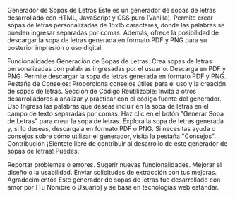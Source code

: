 Generador de Sopas de Letras
Este es un generador de sopas de letras desarrollado con HTML, JavaScript y CSS puro (Vanilla). Permite crear sopas de letras personalizadas de 15x15 caracteres, donde las palabras se pueden ingresar separadas por comas. Además, ofrece la posibilidad de descargar la sopa de letras generada en formato PDF y PNG para su posterior impresión o uso digital.

Funcionalidades
Generación de Sopas de Letras: Crea sopas de letras personalizadas con palabras ingresadas por el usuario.
Descarga en PDF y PNG: Permite descargar la sopa de letras generada en formato PDF y PNG.
Pestaña de Consejos: Proporciona consejos útiles para el uso y la creación de sopas de letras.
Sección de Código Reutilizable: Invita a otros desarrolladores a analizar y practicar con el código fuente del generador.
Uso
Ingresa las palabras que deseas incluir en la sopa de letras en el campo de texto separadas por comas.
Haz clic en el botón "Generar Sopa de Letras" para crear la sopa de letras.
Explora la sopa de letras generada y, si lo deseas, descárgala en formato PDF o PNG.
Si necesitas ayuda o consejos sobre cómo utilizar el generador, visita la pestaña "Consejos".
Contribución
¡Siéntete libre de contribuir al desarrollo de este generador de sopas de letras! Puedes:

Reportar problemas o errores.
Sugerir nuevas funcionalidades.
Mejorar el diseño o la usabilidad.
Enviar solicitudes de extracción con tus mejoras.
Agradecimientos
Este generador de sopas de letras fue desarrollado con amor por [Tu Nombre o Usuario] y se basa en tecnologías web estándar.
